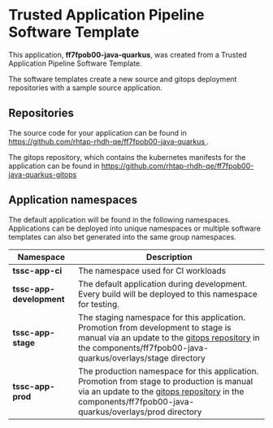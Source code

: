 # Trusted Application Pipeline Software Template

This application, **ff7fpob00-java-quarkus**, was created from a Trusted Application Pipeline Software Template.

The software templates create a new source and gitops deployment repositories with a sample source application. 

## Repositories

The source code for your application can be found in [https://github.com/rhtap-rhdh-qe/ff7fpob00-java-quarkus ](https://github.com/rhtap-rhdh-qe/ff7fpob00-java-quarkus ).
 
The gitops repository, which contains the kubernetes manifests for the application can be found in 
[https://github.com/rhtap-rhdh-qe/ff7fpob00-java-quarkus-gitops ](https://github.com/rhtap-rhdh-qe/ff7fpob00-java-quarkus-gitops ) 

## Application namespaces 

The default application will be found in the following namespaces. Applications can be deployed into unique namespaces or multiple software templates can also bet generated into the same group namespaces.  

|  Namespace   |  Description   |  
| -------- | -------- |
| **tssc-app-ci** | The namespace used for CI workloads |
| **tssc-app-development** | The default application during development. Every build will be deployed to this namespace for testing. |
| **tssc-app-stage** | The staging namespace for this application. Promotion from development to stage is manual via an update to the [gitops repository](https://github.com/rhtap-rhdh-qe/ff7fpob00-java-quarkus-gitops ) in the components/ff7fpob00-java-quarkus/overlays/stage directory |
| **tssc-app-prod** | The production namespace for this application. Promotion from stage to production is manual via an update to the [gitops repository](https://github.com/rhtap-rhdh-qe/ff7fpob00-java-quarkus-gitops ) in the components/ff7fpob00-java-quarkus/overlays/prod directory |
